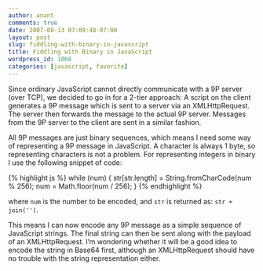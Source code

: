 ```yaml
---
author: anant
comments: true
date: 2007-08-13 07:09:48-07:00
layout: post
slug: fiddling-with-binary-in-javascript
title: Fiddling with Binary in JavaScript
wordpress_id: 1068
categories: [javascript, favorite]
---
```


Since ordinary JavaScript cannot directly communicate with a 9P server (over TCP), we decided to go in for a 2-tier approach: A script on the client generates a 9P message which is sent to a server via an XMLHttpRequest. The server then forwards the message to the actual 9P server. Messages from the 9P server to the client are sent in a similar fashion.

All 9P messages are just binary sequences, which means I need some way of representing a 9P message in JavaScript. A character is always 1 byte, so representing characters is not a problem. For representing integers in binary I use the following snippet of code:

{% highlight js %}
while (num) {
  str[str.length] = String.fromCharCode(num % 256);
  num = Math.floor(num / 256);
}
{% endhighlight %}

where `num` is the number to be encoded, and `str` is returned as:
`str + join('')`.

This means I can now encode any 9P message as a simple sequence of JavaScript strings. The final string can then be sent along with the payload of an XMLHttpRequest. I’m wondering whether it will be a good idea to encode the string in Base64 first, although an XMLHttpRequest should have no trouble with the string representation either.
